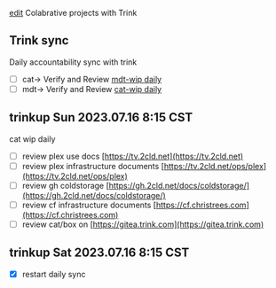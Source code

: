 [edit](https://github.com/christrees/wip/edit/main/trinkcolab/README.md)
Colabrative projects with Trink

## Trink sync
Daily accountability sync with trink
- [ ] cat-> Verify and Review [mdt-wip daily]()
- [ ] mdt-> Verify and Review [cat-wip daily](https://github.com/christrees/wip/edit/main/trinkcolab/README.md)
## trinkup Sun 2023.07.16 8:15 CST
cat wip daily
- [ ] review plex use docs [https://tv.2cld.net](https://tv.2cld.net)
- [ ] review plex infrastructure documents [https://tv.2cld.net/ops/plex](https://tv.2cld.net/ops/plex)
- [ ] review gh coldstorage [https://gh.2cld.net/docs/coldstorage/](https://gh.2cld.net/docs/coldstorage/)
- [ ] review cf infrastructure documents [https://cf.christrees.com](https://cf.christrees.com)
- [ ] review cat/box on [https://gitea.trink.com](https://gitea.trink.com)

## trinkup Sat 2023.07.16 8:15 CST
- [x] restart daily sync

